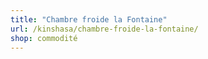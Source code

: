 ```yaml
---
title: "Chambre froide la Fontaine"
url: /kinshasa/chambre-froide-la-fontaine/
shop: commodité
---
```

